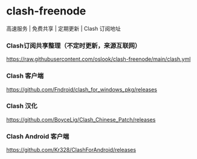 # clash-freenode
高速服务 | 免费共享 | 定期更新 | Clash 订阅地址


### Clash订阅共享整理（不定时更新，来源互联网）
 https://raw.githubusercontent.com/oslook/clash-freenode/main/clash.yml

### Clash 客户端
 https://github.com/Fndroid/clash_for_windows_pkg/releases
### Clash 汉化
 https://github.com/BoyceLig/Clash_Chinese_Patch/releases
### Clash Android 客户端
 https://github.com/Kr328/ClashForAndroid/releases